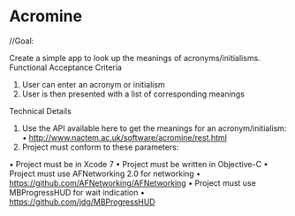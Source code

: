 # Acromine

//Goal:
 
Create a simple app to look up the meanings of acronyms/initialisms. 
Functional Acceptance Criteria
 
1. User can enter an acronym or initialism 
2. User is then presented with a list of corresponding meanings 
 
Technical Details
 
1. Use the API available here to get the meanings for an acronym/initialism:   
• http://www.nactem.ac.uk/software/acromine/rest.html 
2. Project must conform to these parameters: 
   
• Project must be in Xcode 7 
• Project must be written in Objective-C 
• Project must use AFNetworking 2.0 for networking 
• https://github.com/AFNetworking/AFNetworking 
• Project must use MBProgressHUD for wait indication 
• https://github.com/jdg/MBProgressHUD 
